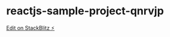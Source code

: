 # reactjs-sample-project-qnrvjp

[Edit on StackBlitz ⚡️](https://stackblitz.com/edit/reactjs-sample-project-p8hkau)
